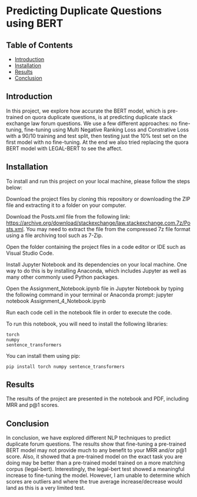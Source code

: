 # Predicting Duplicate Questions using BERT

## Table of Contents

- [Introduction](#introduction)
- [Installation](#installation)
- [Results](#results)
- [Conclusion](#conclusion)

## Introduction

In this project, we explore how accurate the BERT model, which is pre-trained on quora duplicate questions, is at predicting duplicate stack exchange law forum questions. We use a few different approaches: no fine-tuning, fine-tuning using Multi Negative Ranking Loss and Constrative Loss with a 90/10 training and test split, then testing just the 10% test set on the first model with no fine-tuning. At the end we also tried replacing the quora BERT model with LEGAL-BERT to see the affect. 

## Installation

To install and run this project on your local machine, please follow the steps below:

Download the project files by cloning this repository or downloading the ZIP file and extracting it to a folder on your computer.

Download the Posts.xml file from the following link: https://archive.org/download/stackexchange/law.stackexchange.com.7z/Posts.xml. You may need to extract the file from the compressed 7z file format using a file archiving tool such as 7-Zip.

Open the folder containing the project files in a code editor or IDE such as Visual Studio Code.

Install Jupyter Notebook and its dependencies on your local machine. One way to do this is by installing Anaconda, which includes Jupyter as well as many other commonly used Python packages.

Open the Assignment_Notebook.ipynb file in Jupyter Notebook by typing the following command in your terminal or Anaconda prompt: jupyter notebook Assignment_4_Notebook.ipynb

Run each code cell in the notebook file in order to execute the code.

To run this notebook, you will need to install the following libraries:

    torch
    numpy
    sentence_transformers
    
You can install them using pip:

    pip install torch numpy sentence_transformers

## Results

The results of the project are presented in the notebook and PDF, including MRR and p@1 scores.

## Conclusion

In conclusion, we have explored different NLP techniques to predict duplicate forum questions. The results show that fine-tuning a pre-trained BERT model may not provide much to any benefit to your MRR and/or p@1 score. Also, it showed that a pre-trained model on the exact task you are doing may be better than a pre-trained model trained on a more matching corpus (legal-bert). Interestingly, the legal-bert test showed a meaningful increase to fine-tuning the model. However, I am unable to determine which scores are outliers and where the true average increase/decrease would land as this is a very limited test.
